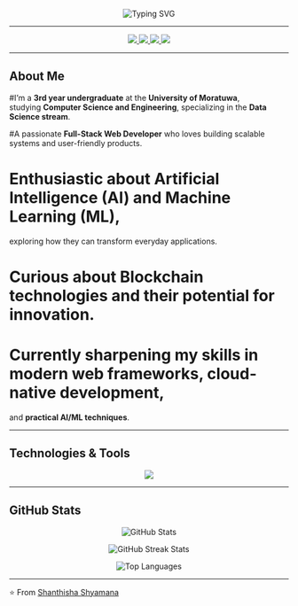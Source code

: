 <!-- 👋 Profile README for Shanthisha Shyamana -->

<p align="center">

  <img src="https://readme-typing-svg.herokuapp.com?font=Pacifico&size=38&duration=4000&pause=600&color=1E90FF&center=true&vCenter=true&width=700&height=70&lines=Shanthisha+Shyamana;Full+Stack+Web+Developer;AI+%7C+ML+Enthusiast;Blockchain+Learner" alt="Typing SVG" />
</p>

---

<p align="center">

  <a href="https://facebook.com/your-profile](https://www.facebook.com/share/1BBFSXVsj1/">
    <img src="https://img.shields.io/badge/Facebook-%231877F2.svg?&style=for-the-badge&logo=facebook&logoColor=white" />
  </a>
  <a href="www.linkedin.com/in/shanthisha-shyamana-7909352b0">
    <img src="https://img.shields.io/badge/LinkedIn-%230077B5.svg?&style=for-the-badge&logo=linkedin&logoColor=white" />
  </a>
  <a href="mailto:shanthisha2002@gmail.com">
    <img src="https://img.shields.io/badge/Gmail-%23D14836.svg?&style=for-the-badge&logo=gmail&logoColor=white" />
  </a>
  <a href="https://github.com/ShanthishaShyamana">
    <img src="https://img.shields.io/badge/GitHub-%23181717.svg?&style=for-the-badge&logo=github&logoColor=white" />
  </a>
</p>

---

## About Me  

#I’m a **3rd year undergraduate** at the **University of Moratuwa**,  
studying **Computer Science and Engineering**, specializing in the **Data Science stream**.  

#A passionate **Full-Stack Web Developer** who loves building scalable systems and user-friendly products.  

# Enthusiastic about **Artificial Intelligence (AI)** and **Machine Learning (ML)**,  
exploring how they can transform everyday applications.  

# Curious about **Blockchain** technologies and their potential for innovation.  

# Currently sharpening my skills in **modern web frameworks**, **cloud-native development**,  
and **practical AI/ML techniques**.  

---

## Technologies & Tools  

<p align="center">
  <img src="https://skillicons.dev/icons?i=py,java,js,ts,cpp,html,css,nextjs,react,mongodb,mysql,firebase,git,github,solidity,vscode&perline=8" />
</p>

---

## GitHub Stats  

<p align="center">
  <img src="https://github-readme-stats.vercel.app/api?username=your-username&show_icons=true&theme=tokyonight" alt="GitHub Stats" />
</p>

<p align="center">
  <img src="https://github-readme-streak-stats.herokuapp.com/?user=your-username&theme=tokyonight" alt="GitHub Streak Stats" />
</p>

<p align="center">
  <img src="https://github-readme-stats.vercel.app/api/top-langs/?username=your-username&layout=compact&theme=tokyonight" alt="Top Languages" />
</p>

---

⭐️ From [Shanthisha Shyamana](https://github.com/ShanthishaShyamana)
